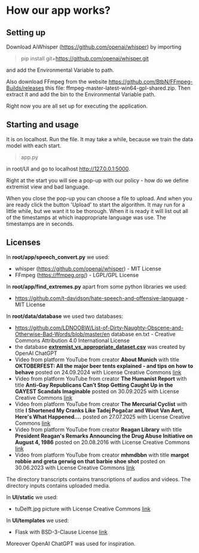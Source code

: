 
# How our app works?

## Setting up
Download AiWhisper (https://github.com/openai/whisper) by importing  

> pip install git+https://github.com/openai/whisper.git 

and add the Environmental Variable to path.

Also download FFmpeg from the website https://github.com/BtbN/FFmpeg-Builds/releases this file: ffmpeg-master-latest-win64-gpl-shared.zip. Then extract it and add the bin to the Environmental Variable path.

Right now you are all set up for executing the application.

## Starting and usage

It is on localhost. Run the file. It may take a while, because we train the data model with each start.

> app.py

in root/UI and go to localhost http://127.0.0.1:5000.

Right at the start you will see a pop-up with our policy - how do we define extremist view and bad language.

When you close the pop-up you can choose a file to upload. And when you are ready click the button 'Upload' to start the algorithm. It may run for a little while, but we want it to be thorough. When it is ready it will list out all of the timestamps at which inappropriate language was use. The timestamps are in seconds.


## Licenses

In **root/app/speech_convert.py** we used:
- whisper (https://github.com/openai/whisper) - MIT License
- FFmpeg (https://ffmpeg.org/) - LGPL/GPL License

In **root/app/find_extremes.py** apart from some python libraries we used:

- https://github.com/t-davidson/hate-speech-and-offensive-language - MIT License

In **root/data/database** we used two databases:

- https://github.com/LDNOOBW/List-of-Dirty-Naughty-Obscene-and-Otherwise-Bad-Words/blob/master/en database en.txt - Creative Commons Attribution 4.0 International License
- the database **[extremist_vs_appropriate_dataset.csv](root/data/database/extremist_vs_appropriate_dataset.csv)** was created by OpenAI ChatGPT
- Video from platform YouTube from creator **About Munich** with title **OKTOBERFEST: All the major beer tents explained - and tips on how to behave** posted on 24.09.2024 with License Creative Commons [link](https://www.youtube.com/watch?v=ZMhyG27O480)
- Video from platform YouTube from creator **The Humanist Report** with title **Anti-Gay Republicans Can’t Stop Getting Caught Up in the GAYEST Scandals Imaginable** posted on 30.09.2025 with License Creative Commons [link](https://www.youtube.com/watch?v=xCnRJvD6kIw)
- Video from platform YouTube from creator **The Mercurial Cyclist** with title **I Shortened My Cranks Like Tadej Pogačar and Wout Van Aert, Here's What Happened....** posted on 27.07.2025 with License Creative Commons [link](https://www.youtube.com/watch?v=1lxmsPbyFio)
- Video from platform YouTube from creator **Reagan Library** with title **President Reagan's Remarks Announcing the Drug Abuse Initiative on August 4, 1986** posted on 20.08.2016 with License Creative Commons [link](https://www.youtube.com/watch?v=EFtc-NXSX7Y)
- Video from platform YouTube from creator **mhmdbbn** with title **margot robbie and greta gerwig on that barbie shoe shot** posted on 30.06.2023 with License Creative Commons [link](https://www.youtube.com/watch?v=vB-2aM4gAe4)

The directory transcripts contains transcriptions of audios and videos.
The directory inputs contains uploaded media.


In **UI/static** we used:

- tuDelft.jpg picture with License Creative Commons [link](https://commons.wikimedia.org/wiki/File:TU-Delft-Bibl-2.jpg)

In **UI/templates** we used:

- Flask with BSD-3-Clause License [link](https://flask.palletsprojects.com/en/stable/)

Moreover OpenAI ChatGPT was used for inspiration.


